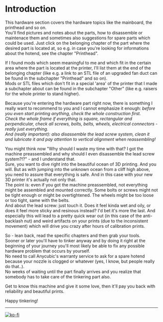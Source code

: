 <link rel=”manifest” href=”docs/manifest.webmanifest”>

# Introduction
This hardware section covers the hardware topics like the mainboard, the printhead and so on.  
You'll find pictures and notes about the parts, how to disassemble or maintenace them and sometimes also suggestions for spare parts which could be used. Just click on the belonging chapter of the part where the desired part is located at, so e.g. in case you're looking for informations about the hotend, see the chapter "Printhead".  

If I found mods which seem meaningful to me and which fit in the certain area where the part is located at the printer, I'll list them at the end of the belonging chapter (like e.g. a link to an STL file of an upgraded fan duct can be found in the subchapter "Printhead" and so on).  
Mods or STL files which don't fit in a special 'area' of the printer that I made a subchapter about can be found in the subchapter "Other" (like e.g. raisers for the whole printer to stand higher).  
  
Because you're entering the hardware part right now, there is something I really want to recommend to you and I cannot emphasize it enough: 
*before you even start printing anything, check the whole construction first.*  
*Check the whole frame if everything is square, rectangular and perpendicular, check all screws, bolts, belts, wheels, electrical connectors - really just everything.*  
*And (really important): also disassemble the lead screw system, clean it and lubricate it and pay attention to vertical alignment when reassembling!*   
  
You might think now "Why should I waste my time with that? I got the machine preassembled and why should I even disassemble the lead screw system?!?" - and I understand that.  
Sure, you want to dive right into the beautiful ocean of 3D printing. And you will. But as with jumping into the unknown ocean from a cliff high above, you need to assure that everything is safe. And in this case with your new 3D printer it's actually not only that.  
The point is: even if you got the machine preassembled, not everything might be assembled and mounted correctly. Some bolts or screws might not be tight enough or might be overtightened. The wheels might be too loose or too tight, same with the belts.  
And about the lead screw: just touch it. Does it feel kinda wet and oily, or does it feel more sticky and resinous instead? I'd bet it's more the last. And especially this will lead to a pretty quick wear out (in this case of the anti-backlash nut) and weird artifacts on your prints (due to the inconsistent movement) which will drive you crazy after hours of calibration prints.  

So - lean back, read the specific chapters and then grab your tools.  
Sooner or later you'll have to tinker anyway and by doing it right at the beginning of your journey you'll most likely be able to fix any possible hardware problem that occurs by yourself.  
No need to call Anycubic's warranty service to ask for a spare hotend because your nozzle is clogged or whatever (yes, I know, but people really do that..).  
No weeks of waiting until the part finally arrives and you realize that somebody has to take care of the tinkering part also.  
  
Get to know this machine and give it some love, then it'll pay you back with reliability and beautiful prints.    

Happy tinkering! 

---

[![ko-fi](https://ko-fi.com/img/githubbutton_sm.svg)](https://ko-fi.com/U6U5NPB51)  

